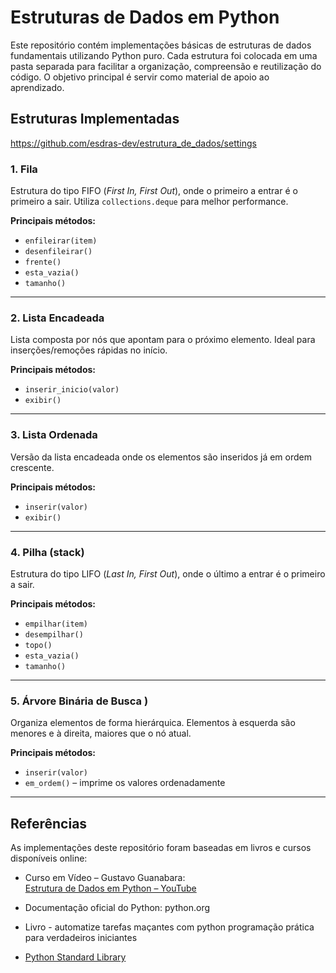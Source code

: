 # Estruturas de Dados em Python

Este repositório contém implementações básicas de estruturas de dados fundamentais utilizando Python puro. Cada estrutura foi colocada em uma pasta separada para facilitar a organização, compreensão e reutilização do código. O objetivo principal é servir como material de apoio ao aprendizado.

## Estruturas Implementadas
https://github.com/esdras-dev/estrutura_de_dados/settings
### 1. Fila 
Estrutura do tipo FIFO (*First In, First Out*), onde o primeiro a entrar é o primeiro a sair. Utiliza `collections.deque` para melhor performance.

**Principais métodos:**
- `enfileirar(item)`
- `desenfileirar()`
- `frente()`
- `esta_vazia()`
- `tamanho()`

---

### 2. Lista Encadeada
Lista composta por nós que apontam para o próximo elemento. Ideal para inserções/remoções rápidas no início.

**Principais métodos:**
- `inserir_inicio(valor)`
- `exibir()`

---

### 3. Lista Ordenada 
Versão da lista encadeada onde os elementos são inseridos já em ordem crescente.

**Principais métodos:**
- `inserir(valor)`
- `exibir()`

---

### 4. Pilha (stack)
Estrutura do tipo LIFO (*Last In, First Out*), onde o último a entrar é o primeiro a sair.

**Principais métodos:**
- `empilhar(item)`
- `desempilhar()`
- `topo()`
- `esta_vazia()`
- `tamanho()`

---

### 5. Árvore Binária de Busca )
Organiza elementos de forma hierárquica. Elementos à esquerda são menores e à direita, maiores que o nó atual.

**Principais métodos:**
- `inserir(valor)`
- `em_ordem()` – imprime os valores ordenadamente

---  

## Referências

As implementações deste repositório foram baseadas em livros e cursos disponíveis online:

- Curso em Vídeo – Gustavo Guanabara:  
  [Estrutura de Dados em Python – YouTube](https://www.youtube.com/playlist?list=PLHz_AreHm4dk_nZHmxxf_J0WRAqy5Czye)
  
- Documentação oficial do Python: python.org
  
- Livro - automatize tarefas maçantes com python programação prática para verdadeiros iniciantes

 - [Python Standard Library](https://docs.python.org/3/library/)


